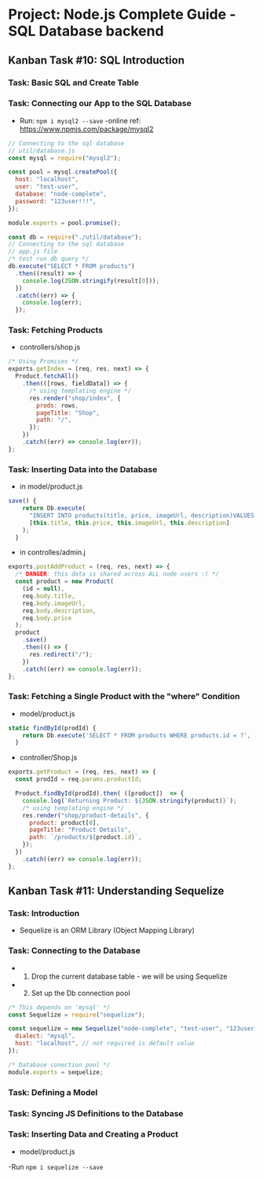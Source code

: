 # Project: Node.js Complete Guide -SQL Database backend

## Kanban Task #10: SQL Introduction

### Task: Basic SQL and Create Table

### Task: Connecting our App to the SQL Database

- Run: `npm i mysql2 --save`
  -online ref: <https://www.npmjs.com/package/mysql2>

```javascript
// Connecting to the sql database
// util/database.js
const mysql = require("mysql2");

const pool = mysql.createPool({
  host: "localhost",
  user: "test-user",
  database: "node-complete",
  password: "123user!!!",
});

module.exports = pool.promise();
```

```javascript
const db = require("./util/database");
// Connecting to the sql database
// app.js file
/* test run db query */
db.execute("SELECT * FROM products")
  .then((result) => {
    console.log(JSON.stringify(result[0]));
  })
  .catch((err) => {
    console.log(err);
  });
```

### Task: Fetching Products

- controllers/shop.js

```javascript
/* Using Promises */
exports.getIndex = (req, res, next) => {
  Product.fetchAll()
    .then(([rows, fieldData]) => {
      /* using templating engine */
      res.render("shop/index", {
        prods: rows,
        pageTitle: "Shop",
        path: "/",
      });
    })
    .catch((err) => console.log(err));
};
```

### Task: Inserting Data into the Database

- in model/product.js

```JavaScript
save() {
    return Db.execute(
      "INSERT INTO products(title, price, imageUrl, description)VALUES (?,?,?,?)",
      [this.title, this.price, this.imageUrl, this.description]
    );
  }
```

- in controlles/admin.j

```JavaScript
exports.postAddProduct = (req, res, next) => {
  /* DANGER: this data is shared across ALL node users :( */
  const product = new Product(
    (id = null),
    req.body.title,
    req.body.imageUrl,
    req.body.description,
    req.body.price
  );
  product
    .save()
    .then(() => {
      res.redirect("/");
    })
    .catch((err) => console.log(err));
};
```

### Task: Fetching a Single Product with the "where" Condition

- model/product.js

```JavaScript
static findById(prodId) {
    return Db.execute('SELECT * FROM products WHERE products.id = ?', [prodId]);
  }
```

- controller/Shop.js

```JavaScript
exports.getProduct = (req, res, next) => {
  const prodId = req.params.productId;

  Product.findById(prodId).then( ([product])  => {
    console.log(`Returning Product: ${JSON.stringify(product)}`);
    /* using templating engine */
    res.render("shop/product-details", {
      product: product[0],
      pageTitle: "Product Details",
      path: `/products/${product.id}`,
    });
  })
    .catch((err) => console.log(err));
};
```

## Kanban Task #11: Understanding Sequelize

### Task: Introduction

- Sequelize is an ORM Library (Object Mapping Library)

### Task: Connecting to the Database

- 1) Drop the current database table - we will be using Sequelize
- 2) Set up the Db connection pool

```JavaScript
/* This depends on 'mysql' */
const Sequelize = require("sequelize");

const sequelize = new Sequelize("node-complete", "test-user", "123user!!!", {
  dialect: "mysql",
  host: "localhost", // not required is default value
});

/* Database conection pool */
module.exports = sequelize;
```

### Task: Defining a Model

### Task: Syncing JS Definitions to the Database

### Task: Inserting Data and Creating a Product

- model/product.js

-Run ```npm i sequelize --save```
